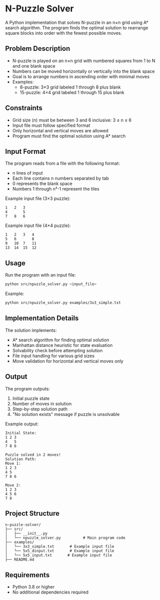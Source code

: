 # N-Puzzle Solver

A Python implementation that solves N-puzzle in an n×n grid using A* search algorithm. The program finds the optimal solution to rearrange square blocks into order with the fewest possible moves.

## Problem Description

- N-puzzle is played on an n×n grid with numbered squares from 1 to N and one blank space
- Numbers can be moved horizontally or vertically into the blank space
- Goal is to arrange numbers in ascending order with minimal moves
- Examples:
  - 8-puzzle: 3×3 grid labeled 1 through 8 plus blank
  - 15-puzzle: 4×4 grid labeled 1 through 15 plus blank

## Constraints

- Grid size (n) must be between 3 and 6 inclusive: 3 ≤ n ≤ 6
- Input file must follow specified format
- Only horizontal and vertical moves are allowed
- Program must find the optimal solution using A* search

## Input Format

The program reads from a file with the following format:
- n lines of input
- Each line contains n numbers separated by tab
- 0 represents the blank space
- Numbers 1 through n²-1 represent the tiles

Example input file (3×3 puzzle):
```
1   2   3
4       5
7   8   6
```

Example input file (4×4 puzzle):
```
1   2   3   4
5   6       8
9   10  7   11
13  14  15  12
```

## Usage

Run the program with an input file:
```bash
python src/npuzzle_solver.py <input_file>
```

Example:
```bash
python src/npuzzle_solver.py examples/3x3_simple.txt
```

## Implementation Details

The solution implements:
- A* search algorithm for finding optimal solution
- Manhattan distance heuristic for state evaluation
- Solvability check before attempting solution
- File input handling for various grid sizes
- Move validation for horizontal and vertical moves only

## Output

The program outputs:
1. Initial puzzle state
2. Number of moves in solution
3. Step-by-step solution path
4. "No solution exists" message if puzzle is unsolvable

Example output:
```
Initial State:
1 2 3
4   5
7 8 6

Puzzle solved in 2 moves!
Solution Path:
Move 1:
1 2 3
4 5  
7 8 6

Move 2:
1 2 3
4 5 6
7 8  
```

## Project Structure

```
n-puzzle-solver/
├── src/
│   ├── __init__.py
│   └── npuzzle_solver.py          # Main program code
├── examples/
│   └── 3x3_simple.txt       # Example input file
│   └── 5x5_dinput.txt       # Example input file
│   └── 5x5_input.txt       # Example input file 
├── README.md
```

## Requirements

- Python 3.8 or higher
- No additional dependencies required
